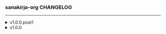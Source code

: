 ### sanakirja-org CHANGELOG

---

<details id="v1.0.0.post1">
    <summary>v1.0.0.post1</summary>
    
    - Updated licensing.
</details>
<details id="v1.0.0">
    <summary>v1.0.0</summary>
    
    - Initial release.
</details>